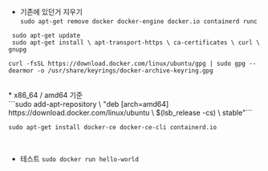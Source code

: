 * 기존에 있던거 지우기<br>
`sudo apt-get remove docker docker-engine docker.io containerd runc`

` sudo apt-get update`<br>
` sudo apt-get install \
    apt-transport-https \
    ca-certificates \
    curl \
    gnupg`
    
`curl -fsSL https://download.docker.com/linux/ubuntu/gpg | sudo gpg --dearmor -o /usr/share/keyrings/docker-archive-keyring.gpg`

<br>
* x86_64 / amd64 기준<br>
```sudo add-apt-repository \
"deb [arch=amd64] https://download.docker.com/linux/ubuntu \
$(lsb_release -cs) \
stable"``` <br>

`sudo apt-get install docker-ce docker-ce-cli containerd.io`

<br>

* 테스트
`sudo docker run hello-world`
